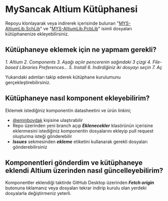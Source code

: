 # MySancak Altium Kütüphanesi
Repoyu klonlayarak veya indirerek içerisinde bulunan "[MYS-AltiumLib.SchLib](https://github.com/MySancak/MYS-AltiumLib/blob/main/MYS-AltiumLib.SchLib "MYS-AltiumLib.SchLib")" ve "[MYS-AltiumLib.PcbLib](https://github.com/MySancak/MYS-AltiumLib/blob/main/MYS-AltiumLib.PcbLib "MYS-AltiumLib.PcbLib")" isimli dosyaları kütüphanenize ekleyebilirsiniz.

## Kütüphaneye eklemek için ne yapmam gerekli?
*1. Altium
 2. Components
 3. Aşağı açılır pencerenin sağındaki 3 çizgi 
 4. File-based Libraries Preferences...
 5. Install
 6. İndirdiğiniz iki dosyayı seçin
 7. Aç*

Yukarıdaki adımları takip ederek kütüphane kurulumunu gerçekleştirebilirsiniz.

## Kütüphaneye nasıl komponent ekleyebilirim?
Eklemek istediğiniz komponentin datasheetini ve ürün linkini;

 - [@eminboydak](https://github.com/eminboydak) kişisine ulaştırabilir
 - Repo üzerinden yeni branch açıp ***Eklenecekler*** klasörünün içerisine eklenmesini istediğiniz komponentin dosyalarını ekleyip pull request oluşturma isteği gönderebilir
 - ***Issues*** sekmesinden ***ekleme*** etiketini kullanarak gerekli dosyaları gönderebilirsiniz

## Komponentleri gönderdim ve kütüphaneye eklendi Altium üzerinden nasıl güncelleyebilirim?
Komponentler eklendiği taktirde GitHub Desktop üzerinden ***Fetch origin*** butonuna tıklamanız veya dosyaları tekrar indirip kurulu olan yerdeki dosyalarla değiştirmeniz yeterli.
